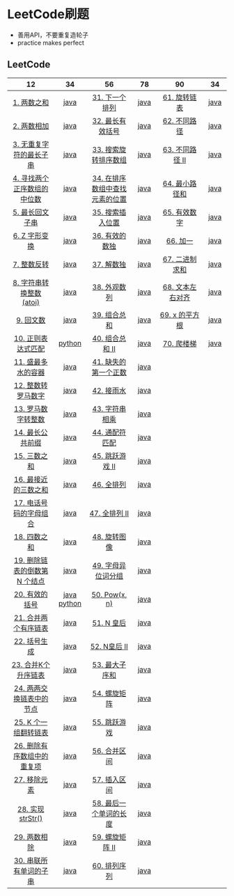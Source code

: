 # LeetCode刷题

* 善用API，不要重复造轮子
* practice makes perfect

## LeetCode

<style>
    table th:first-of-type {
        width: 20%;
    }
    table th:nth-of-type(2) {
        width: 10%;
    }
    table th:nth-of-type(3) {
        width: 20%;
    }
    table th:nth-of-type(4) {
        width: 10%;
    }
    table th:nth-of-type(5) {
        width: 20%;
    }
    table th:nth-of-type(6) {
        width: 10%;
    }
</style>

|12|34|56|78|90|34|
| :--: | :--: | :--: | :--: | :--: | :--: |
| [1. 两数之和](https://leetcode-cn.com/problems/two-sum/) | [java](./leetcode/1.two_sum.md) | [31. 下一个排列](https://leetcode-cn.com/problems/next-permutation/) |            [java](./leetcode/31.下一个排列.java)             | [61. 旋转链表](https://leetcode-cn.com/problems/rotate-list/) | [java](./leetcode/61.旋转链表.java)     |
| [2. 两数相加](https://leetcode-cn.com/problems/add-two-numbers/) |           [java](./leetcode/2.add_two_numbers.md)            | [32. 最长有效括号](https://leetcode-cn.com/problems/longest-valid-parentheses/) |           [java](./leetcode/32.最长有效括号.java)            | [62. 不同路径](https://leetcode-cn.com/problems/unique-paths/) | [java](./leetcode/62.不同路径.java)     |
| [3. 无重复字符的最长子串](https://leetcode-cn.com/problems/longest-substring-without-repeating-characters/) | [java](./leetcode/3.LongestSubstringWithoutRepeatingCharacters.md) | [33. 搜索旋转排序数组](https://leetcode-cn.com/problems/search-in-rotated-sorted-array/) |         [java](./leetcode/33.搜索旋转排序数组.java)          | [63. 不同路径 II](https://leetcode-cn.com/problems/unique-paths-ii/) | [java](./leetcode/63.不同路径2.java)    |
| [4. 寻找两个正序数组的中位数](https://leetcode-cn.com/problems/median-of-two-sorted-arrays/) |       [java](./leetcode/4.MedianofTwoSortedArrays.md)        | [34. 在排序数组中查找元素的位置](https://leetcode-cn.com/problems/find-first-and-last-position-of-element-in-sorted-array/) | [java](./leetcode/34.在排序数组中查找元素的第一个和最后一个位置.java) | [64. 最小路径和](https://leetcode-cn.com/problems/minimum-path-sum/) | [java](./leetcode/64.最小路径和.java)   |
| [5. 最长回文子串](https://leetcode-cn.com/problems/longest-palindromic-substring/) |     [java](./leetcode/5.LongestPalindromicSubstring.md)      | [35. 搜索插入位置](https://leetcode-cn.com/problems/search-insert-position/) |           [java](./leetcode/35.搜索插入位置.java)            | [65. 有效数字](https://leetcode-cn.com/problems/valid-number/) | [java](./leetcode/65.有效数字.java)     |
| [6. Z 字形变换](https://leetcode-cn.com/problems/zigzag-conversion/) |           [java](./leetcode/6.ZigZagConversion.md)           | [36. 有效的数独](https://leetcode-cn.com/problems/valid-sudoku/) |            [java](./leetcode/36.有效的数独.java)             | [66. 加一](https://leetcode-cn.com/problems/plus-one/)       | [java](./leetcode/66.加一.java)         |
| [7. 整数反转](https://leetcode-cn.com/problems/reverse-integer/) |           [java](./leetcode/7.ReverseInteger.java)           | [37. 解数独](https://leetcode-cn.com/problems/sudoku-solver/) |              [java](./leetcode/37.解数独.java)               | [67. 二进制求和](https://leetcode-cn.com/problems/add-binary/) | [java](./leetcode/67.二进制求和.java)   |
| [8. 字符串转换整数 (atoi)](https://leetcode-cn.com/problems/string-to-integer-atoi/) |           [java](./leetcode/8.字符串转换整数.java)           | [38. 外观数列](https://leetcode-cn.com/problems/count-and-say/) |             [java](./leetcode/38.外观数列.java)              | [68. 文本左右对齐](https://leetcode-cn.com/problems/text-justification/) | [java](./leetcode/68.文本左右对齐.java) |
| [9. 回文数](https://leetcode-cn.com/problems/palindrome-number/) |               [java](./leetcode/9.回文数.java)               | [39. 组合总和](https://leetcode-cn.com/problems/combination-sum/) |             [java](./leetcode/39.组合总和.java)              | [69. x 的平方根](https://leetcode-cn.com/problems/sqrtx/)    | [java](./leetcode/69.x的平方根.java)    |
| [10. 正则表达式匹配](https://leetcode-cn.com/problems/regular-expression-matching/) |          [python](./leetcode/10.正则表达式匹配.py)           | [40. 组合总和 II](https://leetcode-cn.com/problems/combination-sum-ii/) |            [java](./leetcode/40.组合总和II.java)             | [70. 爬楼梯](https://leetcode-cn.com/problems/climbing-stairs/) | [java](./leetcode/70.爬楼梯.java)       |
| [11. 盛最多水的容器](https://leetcode-cn.com/problems/container-with-most-water/) |          [java](./leetcode/11.盛最多水的容器.java)           | [41. 缺失的第一个正数](https://leetcode-cn.com/problems/first-missing-positive/) |         [java](./leetcode/41.缺失的第一个正数.java)          |                                                              |                                         |
| [12. 整数转罗马数字](https://leetcode-cn.com/problems/integer-to-roman/) |          [java](./leetcode/12.整数转罗马数字.java)           | [42. 接雨水](https://leetcode-cn.com/problems/trapping-rain-water/) |              [java](./leetcode/42.接雨水.java)               |                                                              |                                         |
| [13. 罗马数字转整数](https://leetcode-cn.com/problems/roman-to-integer/) |          [java](./leetcode/13.罗马数字转整数.java)           | [43. 字符串相乘](https://leetcode-cn.com/problems/multiply-strings/) |            [java](./leetcode/43.字符串相乘.java)             |                                                              |                                         |
| [14. 最长公共前缀](https://leetcode-cn.com/problems/longest-common-prefix/) |           [java](./leetcode/14.最长公共前缀.java)            | [44. 通配符匹配](https://leetcode-cn.com/problems/wildcard-matching/) |            [java](./leetcode/44.通配符匹配.java)             |                                                              |                                         |
| [15. 三数之和](https://leetcode-cn.com/problems/3sum/)    |             [java](./leetcode/15.三数之和.java)              | [45. 跳跃游戏 II](https://leetcode-cn.com/problems/jump-game-ii/) |             [java](./leetcode/45.跳跃游戏1.java)             |                                                              |                                         |
| [16. 最接近的三数之和](https://leetcode-cn.com/problems/3sum-closest/) |         [java](./leetcode/16.最接近的三数之和.java)          | [46. 全排列](https://leetcode-cn.com/problems/permutations/) |              [java](./leetcode/46.全排列.java)               |                                                              |                                         |
| [17. 电话号码的字母组合](https://leetcode-cn.com/problems/letter-combinations-of-a-phone-number/) |        [java](./leetcode/17.电话号码的字母组合.java)         | [47. 全排列 II](https://leetcode-cn.com/problems/permutations-ii/) |              [java](./leetcode/47.全排列2.java)              |                                                              |                                         |
| [18. 四数之和](https://leetcode-cn.com/problems/4sum/)    |             [java](./leetcode/18.四数之和.java)              | [48. 旋转图像](https://leetcode-cn.com/problems/rotate-image/) |             [java](./leetcode/48.旋转图像.java)              |                                                              |                                         |
| [19. 删除链表的倒数第 N 个结点](https://leetcode-cn.com/problems/remove-nth-node-from-end-of-list/) |      [java](./leetcode/19.删除链表的倒数第N个结点.java)      | [49. 字母异位词分组](https://leetcode-cn.com/problems/group-anagrams/) |          [java](./leetcode/49.字母异位词分组.java)           |                                                              |                                         |
| [20. 有效的括号](https://leetcode-cn.com/problems/valid-parentheses/) | [java](./leetcode/20.有效的括号.java)  [python](./leetcode/20.valid_par.py) |  [50. Pow(x, n)](https://leetcode-cn.com/problems/powx-n/)   |                [java](./leetcode/50.Pow.java)                |                                                              |                                         |
| [21. 合并两个有序链表](https://leetcode-cn.com/problems/merge-two-sorted-lists/) |         [java](./leetcode/21.合并两个有序链表.java)          |   [51. N 皇后](https://leetcode-cn.com/problems/n-queens/)   |               [java](./leetcode/51.N皇后.java)               |                                                              |                                         |
| [22. 括号生成](https://leetcode-cn.com/problems/generate-parentheses/) |             [java](./leetcode/22.括号生成.java)              | [52. N皇后 II](https://leetcode-cn.com/problems/n-queens-ii/) |              [java](./leetcode/52.N皇后II.java)              |                                                              |                                         |
| [23. 合并K个升序链表](https://leetcode-cn.com/problems/merge-k-sorted-lists/) |          [java](./leetcode/23.合并K个升序链表.java)          | [53. 最大子序和](https://leetcode-cn.com/problems/maximum-subarray/) |            [java](./leetcode/53.最大子序和.java)             |                                                              |                                         |
| [24. 两两交换链表中的节点](https://leetcode-cn.com/problems/swap-nodes-in-pairs/) |       [java](./leetcode/24.两两交换链表中的节点.java)        | [54. 螺旋矩阵](https://leetcode-cn.com/problems/spiral-matrix/) |             [java](./leetcode/54.螺旋矩阵.java)              |                                                              |                                         |
| [25. K 个一组翻转链表](https://leetcode-cn.com/problems/reverse-nodes-in-k-group/) |          [java](./leetcode/25.K个一组翻转链表.java)          | [55. 跳跃游戏](https://leetcode-cn.com/problems/jump-game/)  |             [java](./leetcode/55.跳跃游戏.java)              |                                                              |                                         |
| [26. 删除有序数组中的重复项](https://leetcode-cn.com/problems/remove-duplicates-from-sorted-array/) |      [java](./leetcode/26.删除有序数组中的重复项.java)       | [56. 合并区间](https://leetcode-cn.com/problems/merge-intervals/) |             [java](./leetcode/56.合并区间.java)              |                                                              |                                         |
| [27. 移除元素](https://leetcode-cn.com/problems/remove-element/) |             [java](./leetcode/27.移除元素.java)              | [57. 插入区间](https://leetcode-cn.com/problems/insert-interval/) |             [java](./leetcode/57.插入区间.java)              |                                                              |                                         |
| [28. 实现 strStr()](https://leetcode-cn.com/problems/implement-strstr/) |           [java](./leetcode/28.实现strStr().java)            | [58. 最后一个单词的长度](https://leetcode-cn.com/problems/length-of-last-word/) |        [java](./leetcode/58.最后一个单词的长度.java)         |                                                              |                                         |
| [29. 两数相除](https://leetcode-cn.com/problems/divide-two-integers/) |             [java](./leetcode/29.两数相除.java)              | [59. 螺旋矩阵 II](https://leetcode-cn.com/problems/spiral-matrix-ii/) |            [java](./leetcode/59.螺旋矩阵II.java)             |                                                              |                                         |
| [30. 串联所有单词的子串](https://leetcode-cn.com/problems/substring-with-concatenation-of-all-words/) |        [java](./leetcode/30.串联所有单词的子串.java)         | [60. 排列序列](https://leetcode-cn.com/problems/permutation-sequence/) |             [java](./leetcode/60.排列序列.java)              |                                                              |                                         |
